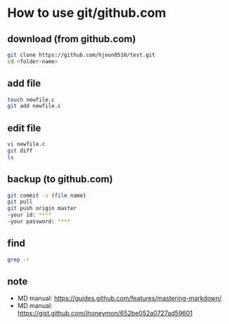
# How to use git/github.com

## download (from github.com)
```bash
git clone https://github.com/hjoon0510/test.git
cd <folder-name>
```

## add file
```bash
touch newfile.c
git add newfile.c
```

## edit file
```bash
vi newfile.c
git diff
ls 
```

## backup (to github.com)
```bash
git commit -s (file name)
git pull
git push origin master
-your id: ****
-your password: ****
```

## find 
```bash
grep -r
```

## note
- MD manual: https://guides.github.com/features/mastering-markdown/
- MD manual: https://gist.github.com/ihoneymon/652be052a0727ad59601

 
